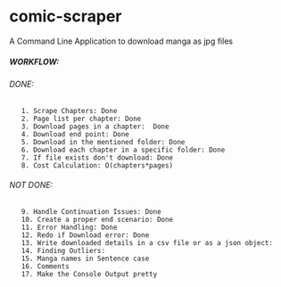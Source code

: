 # comic-scraper
A Command Line Application to download manga as jpg files

##### WORKFLOW:

   ###### DONE:
       1. Scrape Chapters: Done
       2. Page list per chapter: Done
       3. Download pages in a chapter:  Done
       4. Download end point: Done
       5. Download in the mentioned folder: Done
       6. Download each chapter in a specific folder: Done
       7. If file exists don't download: Done
       8. Cost Calculation: O(chapters*pages)
       
   ###### NOT DONE:
       9. Handle Continuation Issues: Done
       10. Create a proper end scenario: Done
       11. Error Handling: Done
       12. Redo if Download error: Done
       13. Write downloaded details in a csv file or as a json object: 
       14. Finding Outliers:
       15. Manga names in Sentence case
       16. Comments
       17. Make the Console Output pretty

